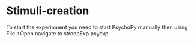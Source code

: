 # Stimuli-creation

To start the experinment you need to start PsychoPy manually then using File->Open navigate to stroopExp.psyexp
